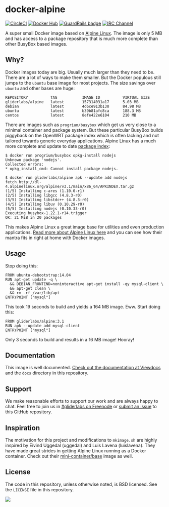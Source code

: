 # docker-alpine

[![CircleCI](https://img.shields.io/circleci/project/gliderlabs/docker-alpine/release.svg)](https://circleci.com/gh/gliderlabs/docker-alpine) [![Docker Hub](https://img.shields.io/badge/docker-ready-blue.svg)](https://registry.hub.docker.com/u/gliderlabs/alpine/) [![GuardRails badge](https://badges.production.guardrails.io/moul/docker-alpine.svg)](https://www.guardrails.io) [![IRC Channel](https://img.shields.io/badge/irc-%23gliderlabs-blue.svg)][irc]

A super small Docker image based on [Alpine Linux][alpine]. The image is only 5 MB and has access to a package repository that is much more complete than other BusyBox based images.

## Why?

Docker images today are big. Usually much larger than they need to be. There are a lot of ways to make them smaller. But the Docker populous still jumps to the `ubuntu` base image for most projects. The size savings over `ubuntu` and other bases are huge:

```
REPOSITORY          TAG           IMAGE ID          VIRTUAL SIZE
gliderlabs/alpine   latest        157314031a17      5.03 MB
debian              latest        4d6ce913b130      84.98 MB
ubuntu              latest        b39b81afc8ca      188.3 MB
centos              latest        8efe422e6104      210 MB
```

There are images such as `progrium/busybox` which get us very close to a minimal container and package system. But these particular BusyBox builds piggyback on the OpenWRT package index which is often lacking and not tailored towards generic everyday applications. Alpine Linux has a much more complete and update to date [package index][alpine-packages]:

```console
$ docker run progrium/busybox opkg-install nodejs
Unknown package 'nodejs'.
Collected errors:
* opkg_install_cmd: Cannot install package nodejs.

$ docker run gliderlabs/alpine apk --update add nodejs
fetch http://dl-4.alpinelinux.org/alpine/v3.1/main/x86_64/APKINDEX.tar.gz
(1/5) Installing c-ares (1.10.0-r1)
(2/5) Installing libgcc (4.8.3-r0)
(3/5) Installing libstdc++ (4.8.3-r0)
(4/5) Installing libuv (0.10.29-r0)
(5/5) Installing nodejs (0.10.33-r0)
Executing busybox-1.22.1-r14.trigger
OK: 21 MiB in 20 packages
```

This makes Alpine Linux a great image base for utilities and even production applications. [Read more about Alpine Linux here][alpine-about] and you can see how their mantra fits in right at home with Docker images.

## Usage

Stop doing this:

```
FROM ubuntu-debootstrap:14.04
RUN apt-get update -q \
  && DEBIAN_FRONTEND=noninteractive apt-get install -qy mysql-client \
  && apt-get clean \
  && rm -rf /var/lib/apt
ENTRYPOINT ["mysql"]
```
This took 19 seconds to build and yields a 164 MB image. Eww. Start doing this:

```
FROM gliderlabs/alpine:3.1
RUN apk --update add mysql-client
ENTRYPOINT ["mysql"]
```

Only 3 seconds to build and results in a 16 MB image! Hooray!

## Documentation

This image is well documented. [Check out the documentation at Viewdocs][docs] and the `docs` directory in this repository.

## Support

We make reasonable efforts to support our work and are always happy to chat. Feel free to join us in [#gliderlabs on Freenode][irc] or [submit an issue][issues] to this GitHub repository.

## Inspiration

The motivation for this project and modifications to `mkimage.sh` are highly inspired by Eivind Uggedal (uggedal) and Luis Lavena (luislavena). They have made great strides in getting Alpine Linux running as a Docker container. Check out their [mini-container/base][mini-base] image as well.

## License

The code in this repository, unless otherwise noted, is BSD licensed. See the `LICENSE` file in this repository.

[mini-base]: https://github.com/mini-containers/base
[alpine-packages]: http://pkgs.alpinelinux.org/
[alpine-about]: https://www.alpinelinux.org/about/
[docs]: http://gliderlabs.viewdocs.io/docker-alpine
[irc]: https://kiwiirc.com/client/irc.freenode.net/#gliderlabs
[issues]: https://github.com/gliderlabs/docker-alpine/issues
[alpine]: http://alpinelinux.org/
<img src="https://ga-beacon.appspot.com/UA-58928488-2/docker-alpine/readme?pixel" />
